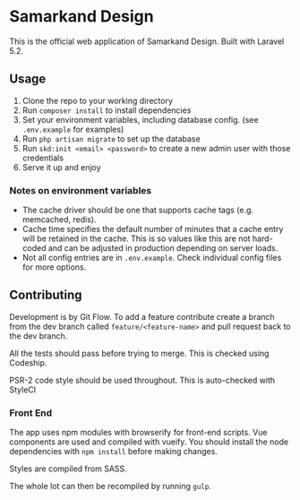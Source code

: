 # Samarkand Design

This is the official web application of Samarkand Design. Built with Laravel 5.2.

## Usage

1. Clone the repo to your working directory
2. Run `composer install` to install dependencies
3. Set your environment variables, including database config. (see `.env.example` for examples)
4. Run `php artisan migrate` to set up the database
5. Run `skd:init <email> <password>` to create a new admin user with those credentials
6. Serve it up and enjoy

### Notes on environment variables

- The cache driver should be one that supports cache tags (e.g. memcached, redis).
- Cache time specifies the default number of minutes that a cache entry will be retained in the cache. This is so values like this are not hard-coded and can be adjusted in production depending on server loads.
- Not all config entries are in `.env.example`. Check individual config files for more options.

## Contributing

Development is by Git Flow. To add a feature contribute create a branch from the dev branch called `feature/<feature-name>` and pull request back to the dev branch.

All the tests should pass before trying to merge. This is checked using Codeship.

PSR-2 code style should be used throughout. This is auto-checked with StyleCI

### Front End

The app uses npm modules with browserify for front-end scripts. Vue components are used and compiled with vueify. You should install the node dependencies with `npm install` before making changes.

Styles are compiled from SASS.

The whole lot can then be recompiled by running `gulp`.


[1]: https://almsaeedstudio.com/
